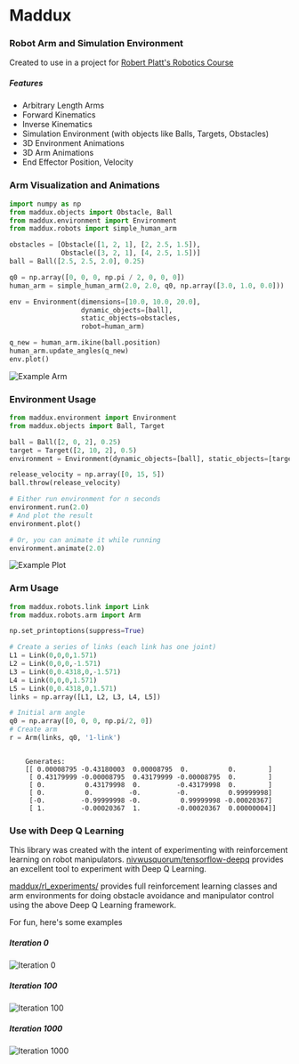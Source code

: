 # Maddux
### Robot Arm and Simulation Environment

Created to use in a project for [Robert Platt's Robotics Course](http://www.ccs.neu.edu/home/rplatt/cs5335_2016/index.html)

#####  Features
- Arbitrary Length Arms
- Forward Kinematics
- Inverse Kinematics
- Simulation Environment (with objects like Balls, Targets, Obstacles)
- 3D Environment Animations
- 3D Arm Animations
- End Effector Position, Velocity


### Arm Visualization and Animations
```python
import numpy as np
from maddux.objects import Obstacle, Ball
from maddux.environment import Environment
from maddux.robots import simple_human_arm

obstacles = [Obstacle([1, 2, 1], [2, 2.5, 1.5]),
             Obstacle([3, 2, 1], [4, 2.5, 1.5])]
ball = Ball([2.5, 2.5, 2.0], 0.25)

q0 = np.array([0, 0, 0, np.pi / 2, 0, 0, 0])
human_arm = simple_human_arm(2.0, 2.0, q0, np.array([3.0, 1.0, 0.0]))

env = Environment(dimensions=[10.0, 10.0, 20.0],
                  dynamic_objects=[ball],
                  static_objects=obstacles,
                  robot=human_arm)

q_new = human_arm.ikine(ball.position)
human_arm.update_angles(q_new)
env.plot()
```

![Example Arm](./images/arm_with_obstacles.png)


### Environment Usage

```python
from maddux.environment import Environment
from maddux.objects import Ball, Target

ball = Ball([2, 0, 2], 0.25)
target = Target([2, 10, 2], 0.5)
environment = Environment(dynamic_objects=[ball], static_objects=[target])

release_velocity = np.array([0, 15, 5])
ball.throw(release_velocity)

# Either run environment for n seconds
environment.run(2.0)
# And plot the result
environment.plot()

# Or, you can animate it while running
environment.animate(2.0)
```

![Example Plot](./images/example_plot.png)

### Arm Usage
```python
from maddux.robots.link import Link
from maddux.robots.arm import Arm

np.set_printoptions(suppress=True)

# Create a series of links (each link has one joint)
L1 = Link(0,0,0,1.571)
L2 = Link(0,0,0,-1.571)
L3 = Link(0,0.4318,0,-1.571)
L4 = Link(0,0,0,1.571)
L5 = Link(0,0.4318,0,1.571)
links = np.array([L1, L2, L3, L4, L5])

# Initial arm angle
q0 = np.array([0, 0, 0, np.pi/2, 0])
# Create arm
r = Arm(links, q0, '1-link')
```
```

	Generates: 
    [[ 0.00008795 -0.43180003  0.00008795  0.          0.        ]
     [ 0.43179999 -0.00008795  0.43179999 -0.00008795  0.        ]
     [ 0.          0.43179998  0.         -0.43179998  0.        ]
     [ 0.          0.         -0.         -0.          0.99999998]
     [-0.         -0.99999998 -0.          0.99999998 -0.00020367]
     [ 1.         -0.00020367  1.         -0.00020367  0.00000004]]
```

### Use with Deep Q Learning
This library was created with the intent of experimenting with reinforcement learning on robot manipulators. [nivwusquorum/tensorflow-deepq](https://github.com/nivwusquorum/tensorflow-deepq) provides an excellent tool to experiment with Deep Q Learning.

[maddux/rl_experiments/](./maddux/rl_experiments/) provides full reinforcement learning classes and arm environments for doing obstacle avoidance and manipulator control using the above Deep Q Learning framework. 

For fun, here's some examples

##### Iteration 0

![Iteration 0](./images/simple_0.gif)

##### Iteration 100
![Iteration 100](./images/simple_100.gif)

##### Iteration 1000
![Iteration 1000](./images/simple_1000.gif)

